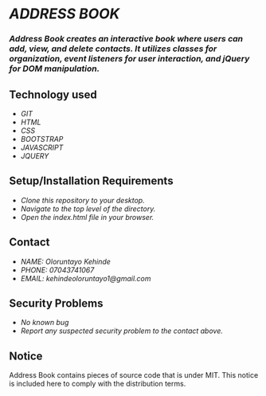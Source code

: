 # _ADDRESS BOOK_
### _Address Book creates an interactive book where users can add, view, and delete contacts. It utilizes classes for organization, event listeners for user interaction, and jQuery for DOM manipulation._

## Technology used
* _GIT_
* _HTML_
* _CSS_
* _BOOTSTRAP_
* _JAVASCRIPT_
* _JQUERY_

## Setup/Installation Requirements
* _Clone this repository to your desktop._
* _Navigate to the top level of the directory._
* _Open the index.html file in your browser._

## Contact
* _NAME: Oloruntayo Kehinde_
* _PHONE: 07043741067_
* _EMAIL: kehindeoloruntayo1@gmail.com_

## Security Problems
* _No known bug_
* _Report any suspected security problem to the contact above._

## Notice
Address Book contains pieces of source code that is under MIT. This notice is included here to comply with the distribution terms.